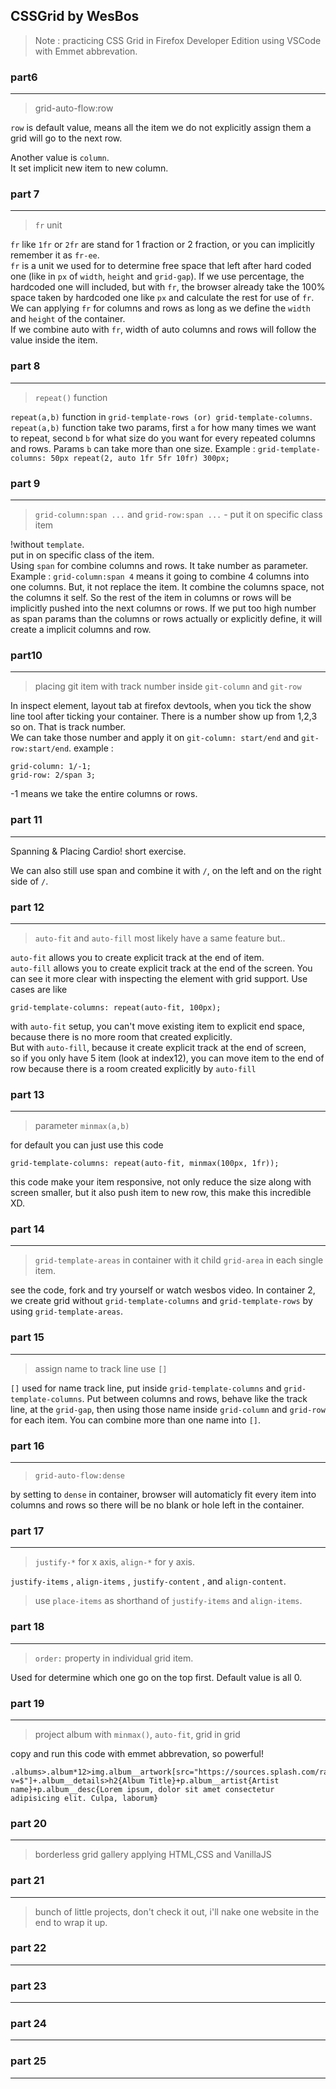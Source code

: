 ## CSSGrid by WesBos

> Note : practicing CSS Grid in Firefox Developer Edition using VSCode with Emmet abbrevation.

### part6

---

> grid-auto-flow:row

`row` is default value, means all the item we do not explicitly assign them a grid will go to the next row.

Another value is `column`.<br /> It set implicit new item to new column.

### part 7

---

> `fr` unit

`fr` like `1fr` or `2fr` are stand for 1 fraction or 2 fraction, or you can implicitly remember it as `fr-ee`. <br />
`fr` is a unit we used for to determine free space that left after hard coded one (like in `px` of `width`, `height` and `grid-gap`). If we use percentage, the hardcoded one will included, but with `fr`, the browser already take the 100% space taken by hardcoded one like `px` and calculate the rest for use of `fr`. <br />
We can applying `fr` for columns and rows as long as we define the `width` and `height` of the container. <br />
If we combine auto with `fr`, width of auto columns and rows will follow the value inside the item.

### part 8

---

> `repeat()` function

`repeat(a,b)` function in `grid-template-rows (or) grid-template-columns`. <br/>
`repeat(a,b)` function take two params, first `a` for how many times we want to repeat, second `b` for what size do you want for every repeated columns and rows. Params `b` can take more than one size. Example : `grid-template-columns: 50px repeat(2, auto 1fr 5fr 10fr) 300px;`

### part 9

---

> `grid-column:span ...` and `grid-row:span ...` - put it on specific class item

!without `template`. <br/>
put in on specific class of the item. <br/>
Using `span` for combine columns and rows. It take number as parameter. Example : `grid-column:span 4` means it going to combine 4 columns into one columns. But, it not replace the item. It combine the columns space, not the columns it self. So the rest of the item in columns or rows will be implicitly pushed into the next columns or rows. If we put too high number as span params than the columns or rows actually or explicitly define, it will create a implicit columns and row.

### part10

---

> placing git item with track number inside `git-column` and `git-row`

In inspect element, layout tab at firefox devtools, when you tick the show line tool after ticking your container. There is a number show up from 1,2,3 so on. That is track number. <br/>
We can take those number and apply it on `git-column: start/end` and `git-row:start/end`.
example :

```
grid-column: 1/-1;
grid-row: 2/span 3;
```

-1 means we take the entire columns or rows.

### part 11

---

Spanning & Placing Cardio! short exercise.

We can also still use span and combine it with `/`, on the left and on the right side of `/`.

### part 12

---

> `auto-fit` and `auto-fill` most likely have a same feature but..

`auto-fit` allows you to create explicit track at the end of item. <br/>
`auto-fill` allows you to create explicit track at the end of the screen. You can see it more clear with inspecting the element with grid support. Use cases are like

```
grid-template-columns: repeat(auto-fit, 100px);
```

with `auto-fit` setup, you can't move existing item to explicit end space, because there is no more room that created explicitly. <br/> But with `auto-fill`, because it create explicit track at the end of screen, <br/> so if you only have 5 item (look at index12), you can move item to the end of row because there is a room created explicitly by `auto-fill`

### part 13

---

> parameter `minmax(a,b)`

for default you can just use this code

```
grid-template-columns: repeat(auto-fit, minmax(100px, 1fr));
```

this code make your item responsive, not only reduce the size along with screen smaller, but it also push item to new row, this make this incredible XD.

### part 14

---

> `grid-template-areas` in container with it child `grid-area` in each single item.

see the code, fork and try yourself or watch wesbos video. In container 2, we create grid without `grid-template-columns` and `grid-template-rows` by using `grid-template-areas`.

### part 15

---

> assign name to track line use `[]`

`[]` used for name track line, put inside `grid-template-columns` and `grid-template-columns`.
Put between columns and rows, behave like the track line, at the `grid-gap`, then using those name inside `grid-column` and `grid-row` for each item. You can combine more than one name into `[]`.

### part 16

---

> `grid-auto-flow:dense`

by setting to `dense` in container, browser will automaticly fit every item into columns and rows so there will be no blank or hole left in the container.

### part 17

---

> `justify-*` for x axis, `align-*` for y axis.

`justify-items` , `align-items` , `justify-content` , and `align-content`.

> use `place-items` as shorthand of `justify-items` and `align-items`.

### part 18

---

> `order:` property in individual grid item.

Used for determine which one go on the top first. Default value is all 0.

### part 19

---

> project album with `minmax()`, `auto-fit`, grid in grid

copy and run this code with emmet abbrevation, so powerful!

```
.albums>.album*12>img.album__artwork[src="https://sources.splash.com/random/300x300?v=$"]+.album__details>h2{Album Title}+p.album__artist{Artist name}+p.album__desc{Lorem ipsum, dolor sit amet consectetur adipisicing elit. Culpa, laborum}
```

### part 20

---

> borderless grid gallery
> applying HTML,CSS and VanillaJS

### part 21

---

> bunch of little projects, don't check it out, i'll nake one website in the end to wrap it up.

### part 22

---

### part 23

---

### part 24

---

### part 25

---
